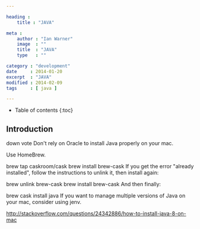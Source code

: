 ```yaml
---

heading :
    title : "JAVA"

meta :
    author : "Ian Warner"
    image  : ""
    title  : "JAVA"
    type   : ""

category : "development"
date     : 2014-01-20
excerpt  : "JAVA"
modified : 2014-02-09
tags     : [ java ]

---
```


* Table of contents
{:toc}

## Introduction

down vote
Don't rely on Oracle to install Java properly on your mac.

Use HomeBrew.

brew tap caskroom/cask
brew install brew-cask
If you get the error "already installed", follow the instructions to unlink it, then install again:

brew unlink brew-cask
brew install brew-cask
And then finally:

brew cask install java
If you want to manage multiple versions of Java on your mac, consider using jenv.

http://stackoverflow.com/questions/24342886/how-to-install-java-8-on-mac